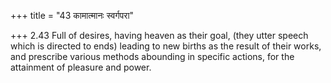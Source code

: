 +++
title = "43 कामात्मानः स्वर्गपरा"

+++
2.43 Full of desires, having heaven as their goal, (they utter speech
which is directed to ends) leading to new births as the result of their
works, and prescribe various methods abounding in specific actions, for
the attainment of pleasure and power.
